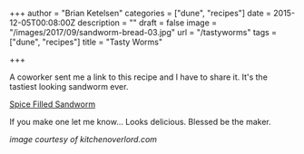 +++
author = "Brian Ketelsen"
categories = ["dune", "recipes"]
date = 2015-12-05T00:08:00Z
description = ""
draft = false
image = "/images/2017/09/sandworm-bread-03.jpg"
url = "/tastyworms"
tags = ["dune", "recipes"]
title = "Tasty Worms"

+++

A coworker sent me a link to this recipe and I have to share it.  It's the tastiest looking sandworm ever.

<!--more-->
[Spice Filled Sandworm](http://kitchenoverlord.com/2015/12/03/dune-week-spice-filled-sandworm/)

If you make one let me know... Looks delicious.  Blessed be the maker.

*image courtesy of kitchenoverlord.com*
